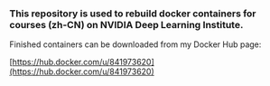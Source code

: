 ### This repository is used to rebuild docker containers for courses (zh-CN) on NVIDIA Deep Learning Institute.


Finished containers can be downloaded from my Docker Hub page:

[https://hub.docker.com/u/841973620](https://hub.docker.com/u/841973620)
